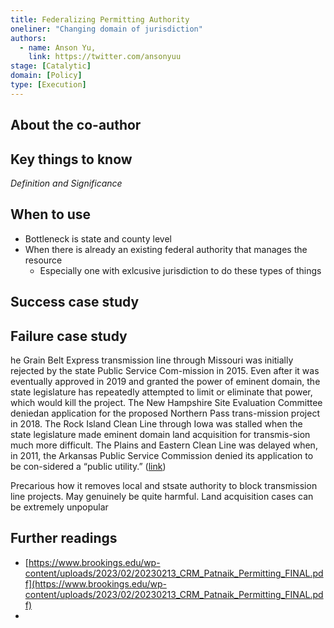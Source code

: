 ```yaml
---
title: Federalizing Permitting Authority
oneliner: "Changing domain of jurisdiction"
authors:
  - name: Anson Yu,
    link: https://twitter.com/ansonyuu
stage: [Catalytic]
domain: [Policy]
type: [Execution]
---
```


## About the co-author

## Key things to know

_Definition and Significance_

## When to use

- Bottleneck is state and county level
- When there is already an existing federal authority that manages the resource
  - Especially one with exlcusive jurisdiction to do these types of things

## Success case study

## Failure case study

he Grain Belt Express transmission line through Missouri was initially rejected by the state Public Service Com-mission in 2015. Even after it was eventually approved in 2019 and granted the power of eminent domain, the state legislature has repeatedly attempted to limit or eliminate that power, which would kill the project. The New Hampshire Site Evaluation Committee deniedan application for the proposed Northern Pass trans-mission project in 2018. The Rock Island Clean Line through Iowa was stalled when the state legislature made eminent domain land acquisition for transmis-sion much more difficult. The Plains and Eastern Clean Line was delayed when, in 2011, the Arkansas Public Service Commission denied its application to be con-sidered a “public utility.” ([link](https://www.brookings.edu/wp-content/uploads/2023/02/20230213_CRM_Patnaik_Permitting_FINAL.pdf))

Precarious how it removes local and stsate authority to block transmission line projects. May genuinely be quite harmful. Land acquisition cases can be extremely unpopular

## Further readings

- [https://www.brookings.edu/wp-content/uploads/2023/02/20230213_CRM_Patnaik_Permitting_FINAL.pdf](https://www.brookings.edu/wp-content/uploads/2023/02/20230213_CRM_Patnaik_Permitting_FINAL.pdf)
-
